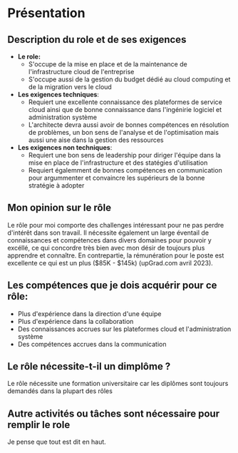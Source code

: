 # Présentation
## Description du role et de ses exigences 
- **Le role:** 
    - S'occupe de la mise en place et de la maintenance de l'infrastructure cloud de l'entreprise
    - S'occupe aussi de la gestion du budget dédié au cloud computing et de la migration vers le cloud
- **Les exigences techniques**:
    - Requiert une excellente connaissance des plateformes de service cloud ainsi que de bonne connaissance dans l'ingénirie logiciel et administration système
    - L'architecte devra aussi avoir de bonnes compétences en résolution de problèmes, un bon sens de l'analyse et de l'optimisation mais aussi une aise dans la gestion des ressources
- **Les exigences non techniques**:
    - Requiert une bon sens de leadership pour diriger l'équipe dans la mise en place de l'infrastructure et des statégies d'utilisation
    - Requiert égalemment de bonnes compétences en communication pour argummenter et convaincre les supérieurs de la bonne stratégie à adopter
## Mon opinion sur le rôle  
Le rôle pour moi comporte des challenges intéressant pour ne pas perdre d'intérêt dans son travail. Il nécessite également un large éventail de connaissances et compétences dans divers domaines pour pouvoir y excéllé, ce qui concordre très bien avec mon désir de toujours plus apprendre et connaître. En contrepartie, la rémunération pour le poste est excellente ce qui est un plus ($85K - $145k) (upGrad.com avril 2023).   
## Les compétences que je dois acquérir pour ce rôle:
- Plus d'expérience dans la direction d'une équipe
- Plus d'expérience dans la collaboration 
- Des connaissances accrues sur les plateformes cloud et l'administration système 
- Des compétences accrues dans la communication
## Le rôle nécessite-t-il un dimplôme ?
 Le rôle nécessite une formation universitaire car les diplômes sont toujours demandés dans la plupart des rôles 
## Autre activités ou tâches sont nécessaire pour remplir le role
Je pense que tout est dit en haut.
